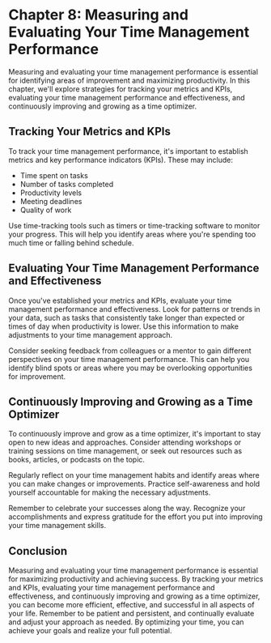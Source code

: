 Chapter 8: Measuring and Evaluating Your Time Management Performance
====================================================================

Measuring and evaluating your time management performance is essential for identifying areas of improvement and maximizing productivity. In this chapter, we'll explore strategies for tracking your metrics and KPIs, evaluating your time management performance and effectiveness, and continuously improving and growing as a time optimizer.

Tracking Your Metrics and KPIs
------------------------------

To track your time management performance, it's important to establish metrics and key performance indicators (KPIs). These may include:

* Time spent on tasks
* Number of tasks completed
* Productivity levels
* Meeting deadlines
* Quality of work

Use time-tracking tools such as timers or time-tracking software to monitor your progress. This will help you identify areas where you're spending too much time or falling behind schedule.

Evaluating Your Time Management Performance and Effectiveness
-------------------------------------------------------------

Once you've established your metrics and KPIs, evaluate your time management performance and effectiveness. Look for patterns or trends in your data, such as tasks that consistently take longer than expected or times of day when productivity is lower. Use this information to make adjustments to your time management approach.

Consider seeking feedback from colleagues or a mentor to gain different perspectives on your time management performance. This can help you identify blind spots or areas where you may be overlooking opportunities for improvement.

Continuously Improving and Growing as a Time Optimizer
------------------------------------------------------

To continuously improve and grow as a time optimizer, it's important to stay open to new ideas and approaches. Consider attending workshops or training sessions on time management, or seek out resources such as books, articles, or podcasts on the topic.

Regularly reflect on your time management habits and identify areas where you can make changes or improvements. Practice self-awareness and hold yourself accountable for making the necessary adjustments.

Remember to celebrate your successes along the way. Recognize your accomplishments and express gratitude for the effort you put into improving your time management skills.

Conclusion
----------

Measuring and evaluating your time management performance is essential for maximizing productivity and achieving success. By tracking your metrics and KPIs, evaluating your time management performance and effectiveness, and continuously improving and growing as a time optimizer, you can become more efficient, effective, and successful in all aspects of your life. Remember to be patient and persistent, and continually evaluate and adjust your approach as needed. By optimizing your time, you can achieve your goals and realize your full potential.

